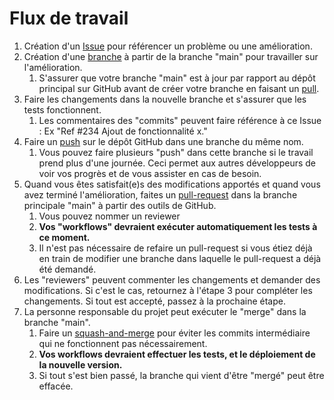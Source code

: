 # Flux de travail

1. Création d'un [Issue](https://github.com/introlab/demo_integration/issues) pour référencer un problème ou une amélioration.
2. Création d'une [branche](https://www.atlassian.com/fr/git/tutorials/using-branches) à partir de la branche "main" pour travailler sur l'amélioration.
   1. S'assurer que votre branche "main" est à jour par rapport au dépôt principal sur GitHub avant de créer votre branche en faisant un [pull](https://www.atlassian.com/fr/git/tutorials/syncing/git-pull).
3. Faire les changements dans la nouvelle branche et s'assurer que les tests fonctionnent.
   1. Les commentaires des "commits" peuvent faire référence à ce Issue : Ex "Ref #234 Ajout de fonctionnalité x."
4. Faire un [push](https://www.atlassian.com/fr/git/tutorials/syncing/git-push) sur le dépôt GitHub dans une branche du même nom.
   1. Vous pouvez faire plusieurs "push" dans cette branche si le travail prend plus d'une journée. Ceci permet aux autres développeurs de voir vos progrès et de vous assister en cas de besoin.
5. Quand vous êtes satisfait(e)s des modifications apportés et quand vous avez terminé l'amélioration, faites un [pull-request](https://docs.github.com/en/github/collaborating-with-pull-requests/proposing-changes-to-your-work-with-pull-requests/about-pull-requests) dans la branche principale "main" à partir des outils de GitHub.
   1. Vous pouvez nommer un reviewer
   2. **Vos "workflows" devraient exécuter automatiquement les tests à ce moment.**
   3. Il n'est pas nécessaire de refaire un pull-request si vous étiez déjà en train de modifier une branche dans laquelle le pull-request a déjà été demandé.
6. Les "reviewers" peuvent commenter les changements et demander des modifications. Si c'est le cas, retournez à l'étape 3 pour compléter les changements. Si tout est accepté, passez à la prochaine étape.
7. La personne responsable du projet peut exécuter le "merge" dans la branche "main".
   1. Faire un [squash-and-merge](https://docs.github.com/en/github/collaborating-with-pull-requests/incorporating-changes-from-a-pull-request/about-pull-request-merges) pour éviter les commits intermédiaire qui ne fonctionnent pas nécessairement.
   2. **Vos workflows devraient effectuer les tests, et le déploiement de la nouvelle version.**
   3. Si tout s'est bien passé, la branche qui vient d'être "mergé" peut être effacée.
